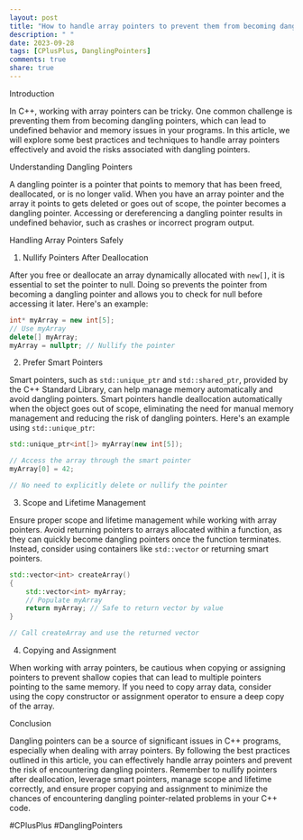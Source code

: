 ```yaml
---
layout: post
title: "How to handle array pointers to prevent them from becoming dangling pointers in C++"
description: " "
date: 2023-09-28
tags: [CPlusPlus, DanglingPointers]
comments: true
share: true
---
```


Introduction

In C++, working with array pointers can be tricky. One common challenge is preventing them from becoming dangling pointers, which can lead to undefined behavior and memory issues in your programs. In this article, we will explore some best practices and techniques to handle array pointers effectively and avoid the risks associated with dangling pointers.

Understanding Dangling Pointers

A dangling pointer is a pointer that points to memory that has been freed, deallocated, or is no longer valid. When you have an array pointer and the array it points to gets deleted or goes out of scope, the pointer becomes a dangling pointer. Accessing or dereferencing a dangling pointer results in undefined behavior, such as crashes or incorrect program output.

Handling Array Pointers Safely

1. Nullify Pointers After Deallocation

After you free or deallocate an array dynamically allocated with `new[]`, it is essential to set the pointer to null. Doing so prevents the pointer from becoming a dangling pointer and allows you to check for null before accessing it later. Here's an example:

```cpp
int* myArray = new int[5];
// Use myArray
delete[] myArray;
myArray = nullptr; // Nullify the pointer
```

2. Prefer Smart Pointers

Smart pointers, such as `std::unique_ptr` and `std::shared_ptr`, provided by the C++ Standard Library, can help manage memory automatically and avoid dangling pointers. Smart pointers handle deallocation automatically when the object goes out of scope, eliminating the need for manual memory management and reducing the risk of dangling pointers. Here's an example using `std::unique_ptr`:

```cpp
std::unique_ptr<int[]> myArray(new int[5]);

// Access the array through the smart pointer
myArray[0] = 42;

// No need to explicitly delete or nullify the pointer

```

3. Scope and Lifetime Management

Ensure proper scope and lifetime management while working with array pointers. Avoid returning pointers to arrays allocated within a function, as they can quickly become dangling pointers once the function terminates. Instead, consider using containers like `std::vector` or returning smart pointers.

```cpp
std::vector<int> createArray()
{
    std::vector<int> myArray;
    // Populate myArray
    return myArray; // Safe to return vector by value
}

// Call createArray and use the returned vector

```

4. Copying and Assignment

When working with array pointers, be cautious when copying or assigning pointers to prevent shallow copies that can lead to multiple pointers pointing to the same memory. If you need to copy array data, consider using the copy constructor or assignment operator to ensure a deep copy of the array.

Conclusion

Dangling pointers can be a source of significant issues in C++ programs, especially when dealing with array pointers. By following the best practices outlined in this article, you can effectively handle array pointers and prevent the risk of encountering dangling pointers. Remember to nullify pointers after deallocation, leverage smart pointers, manage scope and lifetime correctly, and ensure proper copying and assignment to minimize the chances of encountering dangling pointer-related problems in your C++ code.

#CPlusPlus #DanglingPointers